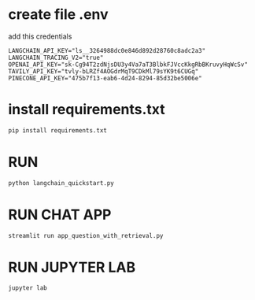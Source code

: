 # create file .env
add this credentials
```.env
LANGCHAIN_API_KEY="ls__3264988dc0e846d892d28760c8adc2a3"
LANGCHAIN_TRACING_V2="true"
OPENAI_API_KEY="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"
TAVILY_API_KEY="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"
PINECONE_API_KEY="475b7f13-eab6-4d24-8294-85d32be5006e"
```

# install requirements.txt
```bash
pip install requirements.txt
```

# RUN
```bash
python langchain_quickstart.py
```

# RUN CHAT APP
```bash
streamlit run app_question_with_retrieval.py
```

# RUN JUPYTER LAB
```bash
jupyter lab
```
